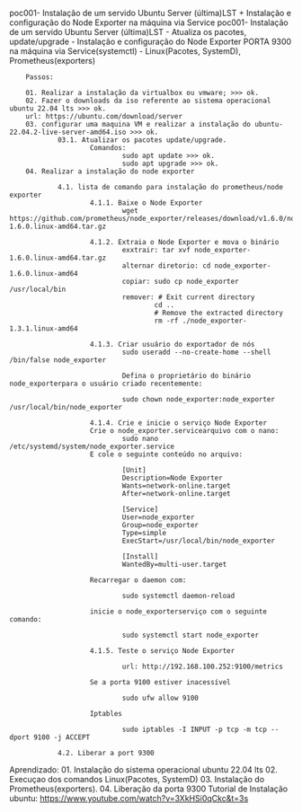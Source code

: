 poc001- Instalação de um servido Ubuntu Server (última)LST + Instalação e configuração do Node Exporter na máquina via Service
poc001- Instalação de um servido Ubuntu Server (última)LST
        - Atualiza os pacotes, update/upgrade
        - Instalação e configuração do Node Exporter PORTA 9300 na máquina via Service(systemctl)
        - Linux(Pacotes, SystemD), Prometheus(exporters)

        Passos:

        01. Realizar a instalação da virtualbox ou vmware; >>> ok.
        02. Fazer o downloads da iso referente ao sistema operacional ubuntu 22.04 lts >>> ok.
        url: https://ubuntu.com/download/server
        03. configurar uma maquina VM e realizar a instalação do ubuntu-22.04.2-live-server-amd64.iso >>> ok.
                03.1. Atualizar os pacotes update/upgrade.                
                        Comandos:
                                sudo apt update >>> ok.
                                sudo apt upgrade >>> ok.
        04. Realizar a instalação do node exporter
        
                4.1. lista de comando para instalação do prometheus/node exporter
                        4.1.1. Baixe o Node Exporter
                                wget https://github.com/prometheus/node_exporter/releases/download/v1.6.0/node_exporter-1.6.0.linux-amd64.tar.gz
                                
                        4.1.2. Extraia o Node Exporter e mova o binário
                                exxtrair: tar xvf node_exporter-1.6.0.linux-amd64.tar.gz
                                alternar diretorio: cd node_exporter-1.6.0.linux-amd64
                                copiar: sudo cp node_exporter /usr/local/bin
                                remover: # Exit current directory
                                        cd ..
                                        # Remove the extracted directory
                                        rm -rf ./node_exporter-1.3.1.linux-amd64
                                        
                        4.1.3. Criar usuário do exportador de nós
                                sudo useradd --no-create-home --shell /bin/false node_exporter
                                
                                Defina o proprietário do binário node_exporterpara o usuário criado recentemente:
                                
                                sudo chown node_exporter:node_exporter /usr/local/bin/node_exporter

                        4.1.4. Crie e inicie o serviço Node Exporter
                        Crie o node_exporter.servicearquivo com o nano:
                                sudo nano /etc/systemd/system/node_exporter.service
                        E cole o seguinte conteúdo no arquivo:

                                [Unit]
                                Description=Node Exporter
                                Wants=network-online.target
                                After=network-online.target

                                [Service]
                                User=node_exporter
                                Group=node_exporter
                                Type=simple
                                ExecStart=/usr/local/bin/node_exporter

                                [Install]
                                WantedBy=multi-user.target
                                
                        Recarregar o daemon com:

                                sudo systemctl daemon-reload

                        inicie o node_exporterserviço com o seguinte comando:

                                sudo systemctl start node_exporter

                        4.1.5. Teste o serviço Node Exporter

                                url: http://192.168.100.252:9100/metrics

                        Se a porta 9100 estiver inacessível
                       
                                sudo ufw allow 9100

                        Iptables

                                sudo iptables -I INPUT -p tcp -m tcp --dport 9100 -j ACCEPT
                                
                4.2. Liberar a port 9300

Aprendizado: 
        01. Instalação do sistema operacional ubuntu 22.04 lts
        02. Execuçao dos comandos Linux(Pacotes, SystemD)
        03. Instalação do Prometheus(exporters).
        04. Liberação da porta 9300
Tutorial de Instalação ubuntu: https://www.youtube.com/watch?v=3XkHSi0qCkc&t=3s
